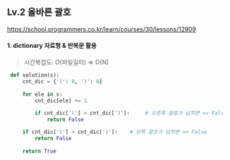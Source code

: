 ## Lv.2 올바른 괄호

https://school.programmers.co.kr/learn/courses/30/lessons/12909

#### 1. dictionary 자료형 & 반복문 활용
> 시간복잡도: O(파일길이) => O(N)

 ```python
  def solution(s):
      cnt_dic = {'(': 0, ')': 0}
      
      for ele in s:
          cnt_dic[ele] += 1
          
          if cnt_dic['('] < cnt_dic[')']:     # 오른쪽 괄호가 넘치면 => False
              return False  

      if cnt_dic['('] > cnt_dic[')']:    # 왼쪽 괄호가 넘치면 => False
          return False
      
      return True
 ```
